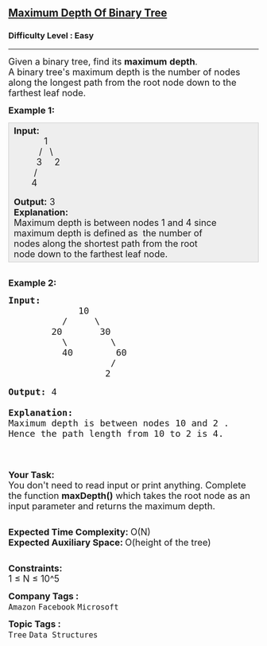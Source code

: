 <h2><a href="https://practice.geeksforgeeks.org/problems/maximum-depth-of-binary-tree/1">Maximum Depth Of Binary Tree</a></h2><h3>Difficulty Level : Easy</h3><hr><div class="problems_problem_content__Xm_eO" bis_skin_checked="1"><p><span style="font-size:18px">Given a binary tree, find its <strong>maximum</strong>&nbsp;<strong>depth</strong>.<br>
A binary tree's maximum depth is the number of nodes along the longest path from the root node down to the farthest leaf node.</span></p>

<p><span style="font-size:18px"><strong>Example 1:</strong></span></p>

<div style="background: rgb(238, 238, 238); border: 1px solid rgb(204, 204, 204); padding: 5px 10px; --darkreader-inline-bgimage: initial; --darkreader-inline-bgcolor:#222426; --darkreader-inline-border-top:#3e4446; --darkreader-inline-border-right:#3e4446; --darkreader-inline-border-bottom:#3e4446; --darkreader-inline-border-left:#3e4446;" bis_skin_checked="1"><span style="font-size:18px"><strong>Input:</strong><br>
&nbsp;&nbsp;&nbsp;&nbsp;&nbsp;&nbsp;&nbsp;&nbsp;&nbsp;&nbsp;&nbsp; 1<br>
&nbsp;&nbsp;&nbsp;&nbsp;&nbsp;&nbsp;&nbsp;&nbsp;&nbsp; /&nbsp;&nbsp; \<br>
&nbsp;&nbsp;&nbsp;&nbsp;&nbsp;&nbsp;&nbsp;&nbsp; 3&nbsp;&nbsp;&nbsp;&nbsp; 2<br>
&nbsp;&nbsp;&nbsp;&nbsp;&nbsp;&nbsp;&nbsp; /<br>
&nbsp;&nbsp;&nbsp;&nbsp;&nbsp;&nbsp; 4 &nbsp;&nbsp;&nbsp;&nbsp;&nbsp;&nbsp;&nbsp;&nbsp;&nbsp;&nbsp;</span><br>
<br>
<strong><span style="font-size:18px">Output:</span></strong><span style="font-size:18px"> 3<br>
<strong>Explanation:</strong><br>
Maximum depth is between nodes 1 and 4 since<br>
maximum depth is defined as&nbsp; the number of<br>
nodes along the shortest path from the root<br>
node down to the farthest leaf node.</span></div>

<p><br>
<span style="font-size:18px"><strong>Example 2:</strong></span></p>

<pre><span style="font-size:18px"><strong>Input:</strong>
             10
          /     \
        20       30
          \        \  
          40        60
                   /
                  2 </span>

<strong><span style="font-size:18px">Output: </span></strong><span style="font-size:18px">4

<strong>Explanation:</strong><span style="font-size:18px"><strong>
</strong></span>Maximum depth is between nodes 10 and 2 . 
Hence the path length from 10 to 2 is 4.</span>
</pre>

<p>&nbsp;</p>

<p><br>
<span style="font-size:18px"><strong>Your Task: &nbsp;</strong><br>
You don't need to read input or print anything. Complete the function <strong>maxDepth()</strong> which takes the root node as an input parameter and returns the maximum depth.</span><br>
&nbsp;</p>

<p><span style="font-size:18px"><strong>Expected Time Complexity: </strong>O(N)<br>
<strong>Expected Auxiliary Space: </strong>O(height of the tree)</span><br>
&nbsp;</p>

<p><span style="font-size:18px"><strong>Constraints:</strong><br>
1 ≤ N ≤ 10^5</span></p>
</div><p><span style=font-size:18px><strong>Company Tags : </strong><br><code>Amazon</code>&nbsp;<code>Facebook</code>&nbsp;<code>Microsoft</code>&nbsp;<br><p><span style=font-size:18px><strong>Topic Tags : </strong><br><code>Tree</code>&nbsp;<code>Data Structures</code>&nbsp;